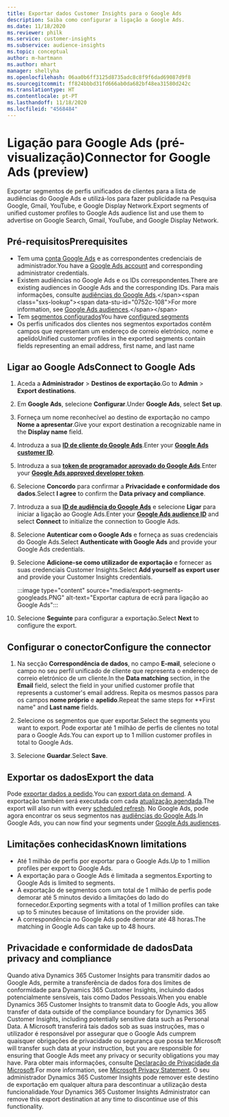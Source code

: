 ```yaml
---
title: Exportar dados Customer Insights para o Google Ads
description: Saiba como configurar a ligação a Google Ads.
ms.date: 11/18/2020
ms.reviewer: philk
ms.service: customer-insights
ms.subservice: audience-insights
ms.topic: conceptual
author: m-hartmann
ms.author: mhart
manager: shellyha
ms.openlocfilehash: 06aa0b6ff3125d8735adc8c8f9f6dad69087d9f8
ms.sourcegitcommit: ff824bbbd31fd666ab0da682bf48ea31580d242c
ms.translationtype: HT
ms.contentlocale: pt-PT
ms.lasthandoff: 11/18/2020
ms.locfileid: "4568484"
---
```

# <a name="connector-for-google-ads-preview"></a><span data-ttu-id="0752c-103">Ligação para Google Ads (pré-visualização)</span><span class="sxs-lookup"><span data-stu-id="0752c-103">Connector for Google Ads (preview)</span></span>

<span data-ttu-id="0752c-104">Exportar segmentos de perfis unificados de clientes para a lista de audiências do Google Ads e utilizá-los para fazer publicidade na Pesquisa Google, Gmail, YouTube, e Google Display Network.</span><span class="sxs-lookup"><span data-stu-id="0752c-104">Export segments of unified customer profiles to Google Ads audience list and use them to advertise on Google Search, Gmail, YouTube, and Google Display Network.</span></span> 

## <a name="prerequisites"></a><span data-ttu-id="0752c-105">Pré-requisitos</span><span class="sxs-lookup"><span data-stu-id="0752c-105">Prerequisites</span></span>

-   <span data-ttu-id="0752c-106">Tem uma [conta Google Ads](https://ads.google.com/) e as correspondentes credenciais de administrador.</span><span class="sxs-lookup"><span data-stu-id="0752c-106">You have a [Google Ads account](https://ads.google.com/) and corresponding administrator credentials.</span></span>
-   <span data-ttu-id="0752c-107">Existem audiências no Google Ads e os IDs correspondentes.</span><span class="sxs-lookup"><span data-stu-id="0752c-107">There are existing audiences in Google Ads and the corresponding IDs.</span></span> <span data-ttu-id="0752c-108">Para mais informações, consulte [audiências do Google Ads](https://support.google.com/google-ads/answer/7558048?hl=en#:~:text=Audience%20lists%20is%20a%20section,Display%20Network%20through%20remarketing%20campaigns.).</span><span class="sxs-lookup"><span data-stu-id="0752c-108">For more information, see [Google Ads audiences](https://support.google.com/google-ads/answer/7558048?hl=en#:~:text=Audience%20lists%20is%20a%20section,Display%20Network%20through%20remarketing%20campaigns.).</span></span>
-   <span data-ttu-id="0752c-109">Tem [segmentos configurados](segments.md)</span><span class="sxs-lookup"><span data-stu-id="0752c-109">You have [configured segments](segments.md)</span></span>
-   <span data-ttu-id="0752c-110">Os perfis unificados dos clientes nos segmentos exportados contêm campos que representam um endereço de correio eletrónico, nome e apelido</span><span class="sxs-lookup"><span data-stu-id="0752c-110">Unified customer profiles in the exported segments contain fields representing an email address, first name, and last name</span></span>

## <a name="connect-to-google-ads"></a><span data-ttu-id="0752c-111">Ligar ao Google Ads</span><span class="sxs-lookup"><span data-stu-id="0752c-111">Connect to Google Ads</span></span>

1. <span data-ttu-id="0752c-112">Aceda a **Administrador** > **Destinos de exportação**.</span><span class="sxs-lookup"><span data-stu-id="0752c-112">Go to **Admin** > **Export destinations**.</span></span>

1. <span data-ttu-id="0752c-113">Em **Google Ads**, selecione **Configurar**.</span><span class="sxs-lookup"><span data-stu-id="0752c-113">Under **Google Ads**, select **Set up**.</span></span>

1. <span data-ttu-id="0752c-114">Forneça um nome reconhecível ao destino de exportação no campo **Nome a apresentar**.</span><span class="sxs-lookup"><span data-stu-id="0752c-114">Give your export destination a recognizable name in the **Display name** field.</span></span>

1. <span data-ttu-id="0752c-115">Introduza a sua **[ID de cliente do Google Ads](https://support.google.com/google-ads/answer/1704344)**.</span><span class="sxs-lookup"><span data-stu-id="0752c-115">Enter your **[Google Ads customer ID](https://support.google.com/google-ads/answer/1704344)**.</span></span>

1. <span data-ttu-id="0752c-116">Introduza a sua **[token de programador aprovado do Google Ads](https://developers.google.com/google-ads/api/docs/first-call/dev-token)**.</span><span class="sxs-lookup"><span data-stu-id="0752c-116">Enter your **[Google Ads approved developer token](https://developers.google.com/google-ads/api/docs/first-call/dev-token)**.</span></span>

1. <span data-ttu-id="0752c-117">Selecione **Concordo** para confirmar a **Privacidade e conformidade dos dados**.</span><span class="sxs-lookup"><span data-stu-id="0752c-117">Select **I agree** to confirm the **Data privacy and compliance**.</span></span>

1. <span data-ttu-id="0752c-118">Introduza a sua **[ID de audiência do Google Ads](https://support.google.com/google-ads/answer/7558048?hl=en#:~:text=Audience%20lists%20is%20a%20section,Display%20Network%20through%20remarketing%20campaigns.)** e selecione **Ligar** para iniciar a ligação ao Google Ads.</span><span class="sxs-lookup"><span data-stu-id="0752c-118">Enter your **[Google Ads audience ID](https://support.google.com/google-ads/answer/7558048?hl=en#:~:text=Audience%20lists%20is%20a%20section,Display%20Network%20through%20remarketing%20campaigns.)** and select **Connect** to initialize the connection to Google Ads.</span></span>

1. <span data-ttu-id="0752c-119">Selecione **Autenticar com o Google Ads** e forneça as suas credenciais do Google Ads.</span><span class="sxs-lookup"><span data-stu-id="0752c-119">Select **Authenticate with Google Ads** and provide your Google Ads credentials.</span></span>

1. <span data-ttu-id="0752c-120">Selecione **Adicione-se como utilizador de exportação** e fornecer as suas credenciais Customer Insights.</span><span class="sxs-lookup"><span data-stu-id="0752c-120">Select **Add yourself as export user** and provide your Customer Insights credentials.</span></span>

   :::image type="content" source="media/export-segments-googleads.PNG" alt-text="Exportar captura de ecrã para ligação ao Google Ads":::

1. <span data-ttu-id="0752c-122">Selecione **Seguinte** para configurar a exportação.</span><span class="sxs-lookup"><span data-stu-id="0752c-122">Select **Next** to configure the export.</span></span>

## <a name="configure-the-connector"></a><span data-ttu-id="0752c-123">Configurar o conector</span><span class="sxs-lookup"><span data-stu-id="0752c-123">Configure the connector</span></span>

1. <span data-ttu-id="0752c-124">Na secção **Correspondência de dados**, no campo **E-mail**, selecione o campo no seu perfil unificado de cliente que representa o endereço de correio eletrónico de um cliente.</span><span class="sxs-lookup"><span data-stu-id="0752c-124">In the **Data matching** section, in the **Email** field, select the field in your unified customer profile that represents a customer's email address.</span></span> <span data-ttu-id="0752c-125">Repita os mesmos passos para os campos **nome próprio** e **apelido**.</span><span class="sxs-lookup"><span data-stu-id="0752c-125">Repeat the same steps for \*\*First name" and **Last name** fields.</span></span>

1. <span data-ttu-id="0752c-126">Selecione os segmentos que quer exportar.</span><span class="sxs-lookup"><span data-stu-id="0752c-126">Select the segments you want to export.</span></span> <span data-ttu-id="0752c-127">Pode exportar até 1 milhão de perfis de clientes no total para o Google Ads.</span><span class="sxs-lookup"><span data-stu-id="0752c-127">You can export up to 1 million customer profiles in total to Google Ads.</span></span>

1. <span data-ttu-id="0752c-128">Selecione **Guardar**.</span><span class="sxs-lookup"><span data-stu-id="0752c-128">Select **Save**.</span></span>

## <a name="export-the-data"></a><span data-ttu-id="0752c-129">Exportar os dados</span><span class="sxs-lookup"><span data-stu-id="0752c-129">Export the data</span></span>

<span data-ttu-id="0752c-130">Pode [exportar dados a pedido](export-destinations.md).</span><span class="sxs-lookup"><span data-stu-id="0752c-130">You can [export data on demand](export-destinations.md).</span></span> <span data-ttu-id="0752c-131">A exportação também será executada com cada [atualização agendada](system.md#schedule-tab).</span><span class="sxs-lookup"><span data-stu-id="0752c-131">The export will also run with every [scheduled refresh](system.md#schedule-tab).</span></span> <span data-ttu-id="0752c-132">No Google Ads, pode agora encontrar os seus segmentos nas [audiências do Google Ads](https://support.google.com/google-ads/answer/7558048?hl=en/).</span><span class="sxs-lookup"><span data-stu-id="0752c-132">In Google Ads, you can now find your segments under [Google Ads audiences](https://support.google.com/google-ads/answer/7558048?hl=en/).</span></span>

## <a name="known-limitations"></a><span data-ttu-id="0752c-133">Limitações conhecidas</span><span class="sxs-lookup"><span data-stu-id="0752c-133">Known limitations</span></span>

- <span data-ttu-id="0752c-134">Até 1 milhão de perfis por exportar para o Google Ads.</span><span class="sxs-lookup"><span data-stu-id="0752c-134">Up to 1 million profiles per export to Google Ads.</span></span>
- <span data-ttu-id="0752c-135">A exportação para o Google Ads é limitada a segmentos.</span><span class="sxs-lookup"><span data-stu-id="0752c-135">Exporting to Google Ads is limited to segments.</span></span>
- <span data-ttu-id="0752c-136">A exportação de segmentos com um total de 1 milhão de perfis pode demorar até 5 minutos devido a limitações do lado do fornecedor.</span><span class="sxs-lookup"><span data-stu-id="0752c-136">Exporting segments with a total of 1 million profiles can take up to 5 minutes because of limitations on the provider side.</span></span> 
- <span data-ttu-id="0752c-137">A correspondência no Google Ads pode demorar até 48 horas.</span><span class="sxs-lookup"><span data-stu-id="0752c-137">The matching in Google Ads can take up to 48 hours.</span></span>

## <a name="data-privacy-and-compliance"></a><span data-ttu-id="0752c-138">Privacidade e conformidade de dados</span><span class="sxs-lookup"><span data-stu-id="0752c-138">Data privacy and compliance</span></span>

<span data-ttu-id="0752c-139">Quando ativa Dynamics 365 Customer Insights para transmitir dados ao Google Ads, permite a transferência de dados fora dos limites de conformidade para Dynamics 365 Customer Insights, incluindo dados potencialmente sensíveis, tais como Dados Pessoais.</span><span class="sxs-lookup"><span data-stu-id="0752c-139">When you enable Dynamics 365 Customer Insights to transmit data to Google Ads, you allow transfer of data outside of the compliance boundary for Dynamics 365 Customer Insights, including potentially sensitive data such as Personal Data.</span></span> <span data-ttu-id="0752c-140">A Microsoft transferirá tais dados sob as suas instruções, mas o utilizador é responsável por assegurar que o Google Ads cumprem quaisquer obrigações de privacidade ou segurança que possa ter.</span><span class="sxs-lookup"><span data-stu-id="0752c-140">Microsoft will transfer such data at your instruction, but you are responsible for ensuring that Google Ads meet any privacy or security obligations you may have.</span></span> <span data-ttu-id="0752c-141">Para obter mais informações, consulte [Declaração de Privacidade da Microsoft](https://go.microsoft.com/fwlink/?linkid=396732).</span><span class="sxs-lookup"><span data-stu-id="0752c-141">For more information, see [Microsoft Privacy Statement](https://go.microsoft.com/fwlink/?linkid=396732).</span></span>
<span data-ttu-id="0752c-142">O seu administrador Dynamics 365 Customer Insights pode remover este destino de exportação em qualquer altura para descontinuar a utilização desta funcionalidade.</span><span class="sxs-lookup"><span data-stu-id="0752c-142">Your Dynamics 365 Customer Insights Administrator can remove this export destination at any time to discontinue use of this functionality.</span></span>
